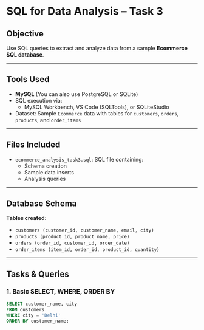 # SQL for Data Analysis – Task 3

## Objective
Use SQL queries to extract and analyze data from a sample **Ecommerce SQL database**.

---

## Tools Used
- **MySQL** (You can also use PostgreSQL or SQLite)
- SQL execution via:
  - MySQL Workbench, VS Code (SQLTools), or SQLiteStudio
- Dataset: Sample `Ecommerce` data with tables for `customers`, `orders`, `products`, and `order_items`

---

## Files Included
- `ecommerce_analysis_task3.sql`: SQL file containing:
  - Schema creation
  - Sample data inserts
  - Analysis queries

---

## Database Schema
**Tables created:**
- `customers (customer_id, customer_name, email, city)`
- `products (product_id, product_name, price)`
- `orders (order_id, customer_id, order_date)`
- `order_items (item_id, order_id, product_id, quantity)`

---

## Tasks & Queries

### 1. **Basic SELECT, WHERE, ORDER BY**
```sql
SELECT customer_name, city 
FROM customers 
WHERE city = 'Delhi' 
ORDER BY customer_name;
